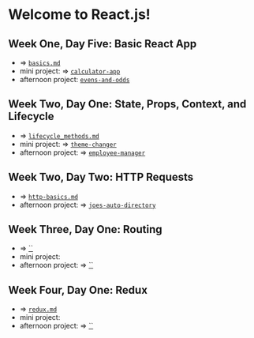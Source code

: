 # Welcome to React.js! 

## Week One, Day Five: Basic React App
- => [`basics.md`](https://github.com/kale-stew/devmtn-notes/blob/master/React.js/basics.md)
- mini project: => [`calculator-app`](https://github.com/DevMountain/react-intro-class)
- afternoon project: [`evens-and-odds`](https://github.com/DevMountain/showcase)

## Week Two, Day One: State, Props, Context, and Lifecycle
- => [`lifecycle_methods.md`](https://github.com/kale-stew/devmtn-notes/blob/master/React.js/lifecycle_methods.md)
- mini project: => [`theme-changer`](https://github.com/DevMountain/theme-changer)
- afternoon project: => [`employee-manager`](https://github.com/DevMountain/employee-manager)

## Week Two, Day Two: HTTP Requests
- => [`http-basics.md`](https://github.com/kale-stew/devmtn-notes/blob/master/React.js/http-basics.md)
- afternoon project: => [`joes-auto-directory`](https://github.com/DevMountain/http-mini)

## Week Three, Day One: Routing
- => [``]()
- mini project: []()
- afternoon project: => [``]()

## Week Four, Day One: Redux
- => [`redux.md`](https://github.com/kale-stew/devmtn-notes/blob/master/React.js/redux.md)
- mini project: []()
- afternoon project: => [``]()